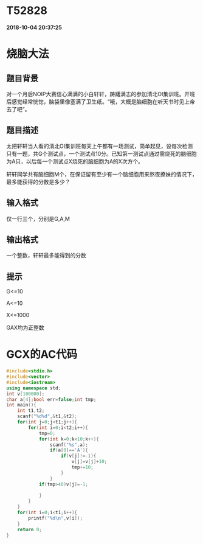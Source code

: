 
# T52828

**2018-10-04 20:37:25**
    
# 烧脑大法

## 题目背景

对一个月后NOIP大赛信心满满的小白轩轩，踌躇满志的参加清北OI集训班。开班后感觉经常恍惚，脑袋里像塞满了卫生纸。“哦，大概是脑细胞在听天书时见上帝去了吧”。

## 题目描述

太把轩轩当人看的清北OI集训班每天上午都有一场测试，简单起见，设每次检测只有一题，共G个测试点，一个测试点10分。已知第一测试点通过需烧死的脑细胞为A只，以后每一个测试点X烧死的脑细胞为A的X次方个。
轩轩同学共有脑细胞M个，在保证留有至少有一个脑细胞用来熬夜撩妹的情况下，最多能获得的分数是多少？

## 输入格式

仅一行三个，分别是G,A,M

## 输出格式

一个整数，轩轩最多能得到的分数

## 提示

G<=10
A<=10
X<=1000
GAX均为正整数

# GCX的AC代码
```cpp
#include<stdio.h>
#include<vector>
#include<iostream>
using namespace std;
int v[100000];
char a[4];bool err=false;int tmp;
int main(){
	int t1,t2;
	scanf("%d%d",&t1,&t2);
	for(int j=0;j<t1;j++){
		for(int i=0;i<t2;i++){
			tmp=0;
			for(int k=0;k<10;k++){
				scanf("%s",a);
				if(a[0]=='A'){
					if(v[j]!=-1){
						v[j]=v[j]+10;
						tmp+=10;
					}
				}
			if(tmp>40)v[j]=-1;
				
			}
		}
	}
	for(int i=0;i<t1;i++){
		printf("%d\n",v[i]);
	}
	return 0;
}

```

